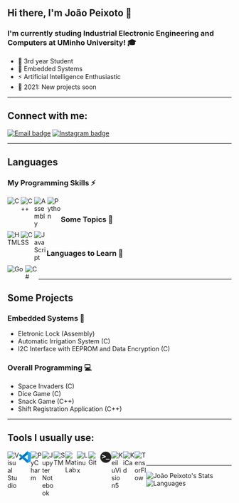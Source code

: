 ## Hi there, I'm João Peixoto 👋
### I'm currently studing Industrial Electronic Engineering and Computers at UMinho University! 🎓

- 🔭 3rd year Student
- 🌱 Embedded Systems
- ⚡ Artificial Intelligence Enthusiastic 
- 🥅 2021: New projects soon

---

## Connect with me:

[![Email badge](https://img.shields.io/badge/-Email-c71610?style=for-the-badge&logo=Gmail&logoColor=white)](mailto:joaopeixotooficial@gmail.com)
[![Instagram badge](https://img.shields.io/badge/-@joaopeixoto_01-critical?style=for-the-badge&logo=Instagram&logoColor=white)](https://www.instagram.com/joaopeixoto_01/)

---

## Languages 

### My Programming Skills ⚡
<img align="left" alt="C" width="30px" src="https://upload.wikimedia.org/wikipedia/commons/1/18/C_Programming_Language.svg" />
<img align="left" alt="C++" width="30px" src="https://upload.wikimedia.org/wikipedia/commons/1/18/ISO_C%2B%2B_Logo.svg" />
<img align="left" alt="Assembly" width="30px" src="https://cdn.fileinfo.com/img/icons/files/128/asm-5072.png" />
<img align="left" alt="Python" width="30px" src="https://upload.wikimedia.org/wikipedia/commons/thumb/c/c3/Python-logo-notext.svg/110px-Python-logo-notext.svg.png" />
</br>

### Some Topics 🧒
<img align="left" alt="HTML" width="30px" src="https://image.flaticon.com/icons/png/512/174/174854.png" />
<img align="left" alt="CSS" width="30px" src="https://image.flaticon.com/icons/png/512/732/732190.png" />
<img align="left" alt="JavaScript" width="28px" src="https://www.pngix.com/pngfile/big/150-1506301_computer-icons-logo-brand-javascript-angle-javascript-logo.png" />
</br>

### Languages to Learn 🙏
<img align="left" alt="Go" width="40px" height="30px" src="https://upload.wikimedia.org/wikipedia/commons/0/05/Go_Logo_Blue.svg" />
<img align="left" alt="C#" width="30px" src="https://image.flaticon.com/icons/png/512/381/381704.png" />
</br>

---

## Some Projects 

### Embedded Systems 🚀
- Eletronic Lock (Assembly)
- Automatic Irrigation System (C)
- I2C Interface with EEPROM and Data Encryption (C)

### Overall Programming 💻
- Space Invaders (C)
- Dice Game (C)
- Snack Game (C++)
- Shift Registration Application (C++)

---

## Tools I usually use:

<img align="left" alt="Visual Studio" width="26px" src="https://upload.wikimedia.org/wikipedia/commons/5/59/Visual_Studio_Icon_2019.svg" />
<img align="left" alt="Visual Studio Code" width="26px" src="https://raw.githubusercontent.com/github/explore/80688e429a7d4ef2fca1e82350fe8e3517d3494d/topics/visual-studio-code/visual-studio-code.png" />
<img align="left" alt="PyCharm" width="26px" src="https://upload.wikimedia.org/wikipedia/commons/thumb/1/1d/PyCharm_Icon.svg/512px-PyCharm_Icon.svg.png" />
<img align="left" alt="JupyterNotebook" width="26px" src="https://4.bp.blogspot.com/-BD3ZGiGy9Ms/WuJdYMbSh3I/AAAAAAACPrc/jePCk-BAX_g3_BED91p_zFgqDBJ4lR_JQCLcBGAs/s1600/jupyter.png" />
<img align="left" alt="STM" width="26px" src="https://www.cynetis-embedded.com/assets/svg/st-stm32-logo.svg" />
<img align="left" alt="MatLab" width="26px" src="https://upload.wikimedia.org/wikipedia/commons/2/21/Matlab_Logo.png" />
<img align="left" alt="Linux" width="26px" src="https://upload.wikimedia.org/wikipedia/commons/3/35/Tux.svg" />
<img align="left" alt="Git" width="26px" src="https://upload.wikimedia.org/wikipedia/commons/thumb/e/e0/Git-logo.svg/1200px-Git-logo.svg.png" />
<img align="left" alt="Terminal" width="26px" src="https://raw.githubusercontent.com/github/explore/80688e429a7d4ef2fca1e82350fe8e3517d3494d/topics/terminal/terminal.png" />
<img align="left" alt="Keil uVision5" width="26px" down="3px" src="https://upload.wikimedia.org/wikipedia/en/8/8d/Keil_logo.svg" />
<img align="left" alt="KiCad" width="26px" src="https://upload.wikimedia.org/wikipedia/commons/5/59/KiCad-Logo.svg" />
<img align="left" alt="TensorFlow" width="26px" src="https://mpng.subpng.com/20180610/wis/kisspng-tensorflow-machine-learning-python-deep-learning-s-deep-learning-5b1dd8531b6746.9515387715286825791123.jpg" />

</br>

---

![João Peixoto's Stats](https://github-readme-stats.vercel.app/api?username=joaopeixoto13&&show_icons=true&title_color=ffffff&icon_color=bb2acf&text_color=daf7dc&bg_color=151515)
![Languages](https://github-readme-stats.vercel.app/api/top-langs/?username=joaopeixoto13&show_icons=true&theme=radical)



